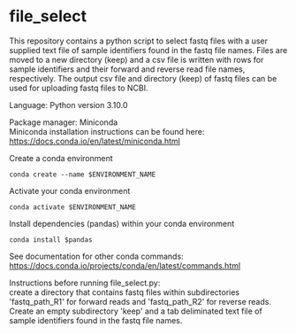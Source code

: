 # file_select

This repository contains a python script to select fastq files with a user supplied text file of sample 
identifiers found in the fastq file names. Files are moved to a new directory (keep) and a csv file is 
written with rows for sample identifiers and their forward and reverse read file names, respectively. The output 
csv file and directory (keep) of fastq files can be used for uploading fastq files to NCBI.

Language:
Python version 3.10.0 

Package manager:
Miniconda \
Miniconda installation instructions can be found here: https://docs.conda.io/en/latest/miniconda.html

Create a conda environment 

 ```conda create --name $ENVIRONMENT_NAME``` 

Activate your conda environment 

```conda activate $ENVIRONMENT_NAME``` 

Install dependencies (pandas) within your conda environment

```conda install $pandas``` 

See documentation for other conda commands:
https://docs.conda.io/projects/conda/en/latest/commands.html

Instructions before running file_select.py: \
create a directory that contains fastq files within subdirectories 
'fastq_path_R1' for forward reads and 'fastq_path_R2' for reverse reads. Create an empty subdirectory
'keep' and a tab deliminated text file of sample identifiers found in the fastq file names.
